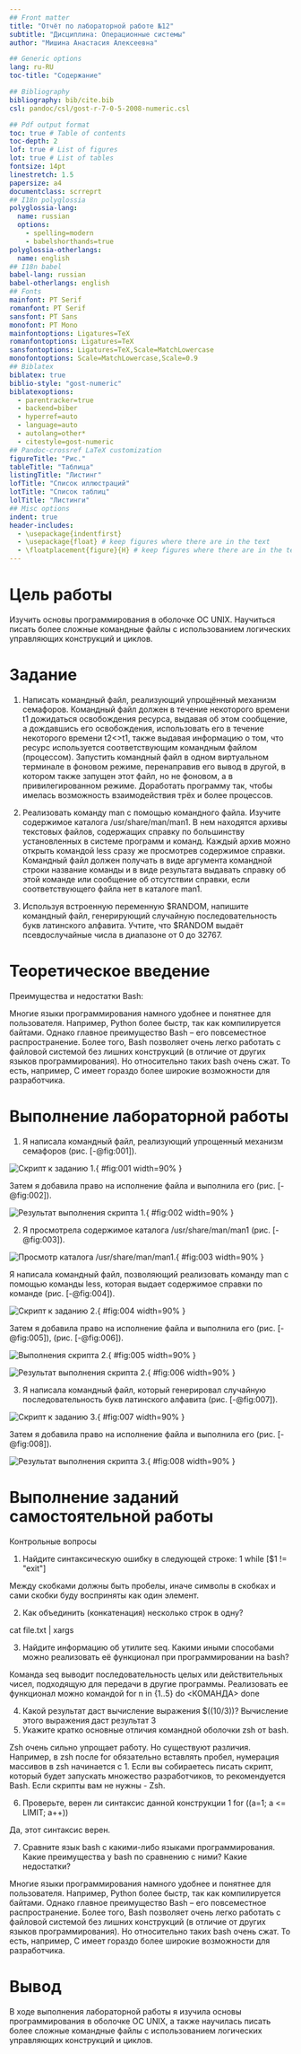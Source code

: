 ```yaml
---
## Front matter
title: "Отчёт по лабораторной работе №12"
subtitle: "Дисциплина: Операционные системы"
author: "Мишина Анастасия Алексеевна"

## Generic options
lang: ru-RU
toc-title: "Содержание"

## Bibliography
bibliography: bib/cite.bib
csl: pandoc/csl/gost-r-7-0-5-2008-numeric.csl

## Pdf output format
toc: true # Table of contents
toc-depth: 2
lof: true # List of figures
lot: true # List of tables
fontsize: 14pt
linestretch: 1.5
papersize: a4
documentclass: scrreprt
## I18n polyglossia
polyglossia-lang:
  name: russian
  options:
	- spelling=modern
	- babelshorthands=true
polyglossia-otherlangs:
  name: english
## I18n babel
babel-lang: russian
babel-otherlangs: english
## Fonts
mainfont: PT Serif
romanfont: PT Serif
sansfont: PT Sans
monofont: PT Mono
mainfontoptions: Ligatures=TeX
romanfontoptions: Ligatures=TeX
sansfontoptions: Ligatures=TeX,Scale=MatchLowercase
monofontoptions: Scale=MatchLowercase,Scale=0.9
## Biblatex
biblatex: true
biblio-style: "gost-numeric"
biblatexoptions:
  - parentracker=true
  - backend=biber
  - hyperref=auto
  - language=auto
  - autolang=other*
  - citestyle=gost-numeric
## Pandoc-crossref LaTeX customization
figureTitle: "Рис."
tableTitle: "Таблица"
listingTitle: "Листинг"
lofTitle: "Список иллюстраций"
lotTitle: "Список таблиц"
lolTitle: "Листинги"
## Misc options
indent: true
header-includes:
  - \usepackage{indentfirst}
  - \usepackage{float} # keep figures where there are in the text
  - \floatplacement{figure}{H} # keep figures where there are in the text
---
```


# Цель работы

Изучить основы программирования в оболочке ОС UNIX. Научиться писать более
сложные командные файлы с использованием логических управляющих конструкций
и циклов.

# Задание

1. Написать командный файл, реализующий упрощённый механизм семафоров. Командный файл должен в течение некоторого времени t1 дожидаться освобождения ресурса, выдавая об этом сообщение, а дождавшись его освобождения, использовать его в течение некоторого времени t2<>t1, также выдавая информацию о том, что ресурс используется соответствующим командным файлом (процессом). Запустить командный файл в одном виртуальном терминале в фоновом режиме, перенаправив его вывод в другой, в котором также запущен этот файл, но не фоновом, а в привилегированном режиме. Доработать программу так, чтобы имелась возможность взаимодействия трёх и более процессов.

2. Реализовать команду man с помощью командного файла. Изучите содержимое каталога /usr/share/man/man1. В нем находятся архивы текстовых файлов, содержащих справку по большинству установленных в системе программ и команд. Каждый архив можно открыть командой less сразу же просмотрев содержимое справки. Командный файл должен получать в виде аргумента командной строки название команды и в виде результата выдавать справку об этой команде или сообщение об отсутствии справки, если соответствующего файла нет в каталоге man1.

3. Используя встроенную переменную $RANDOM, напишите командный файл, генерирующий случайную последовательность букв латинского алфавита. Учтите, что $RANDOM выдаёт псевдослучайные числа в диапазоне от 0 до 32767.

# Теоретическое введение

Преимущества и недостатки Bash:

Многие языки программирования намного удобнее и понятнее для пользователя. Например, Python более быстр, так как компилируется байтами. Однако главное преимущество Bash – его повсеместное распространение. Более того, Bash позволяет очень легко работать с файловой системой без лишних конструкций (в отличие от других языков программирования). Но относительно таких bash очень сжат. То есть, например, C имеет гораздо более широкие возможности для разработчика.

# Выполнение лабораторной работы

1. Я написала командный файл, реализующий упрощенный механизм семафоров (рис. [-@fig:001]).

![Скрипт к заданию 1.](image/fig1.png){ #fig:001 width=90% }

Затем я добавила право на исполнение файла и выполнила его (рис. [-@fig:002]).

![Результат выполнения скрипта 1.](image/fig2.png){ #fig:002 width=90% }

2. Я просмотрела содержимое каталога /usr/share/man/man1 (рис. [-@fig:003]).

![Просмотр каталога /usr/share/man/man1.](image/fig3.png){ #fig:003 width=90% }

Я написала командный файл, позволяющий реализовать команду man с помощью команды less, которая выдает содержимое справки по команде (рис. [-@fig:004]).

![Скрипт к заданию 2.](image/fig4.png){ #fig:004 width=90% }

Затем я добавила право на исполнение файла и выполнила его (рис. [-@fig:005]), (рис. [-@fig:006]).

![Выполнения скрипта 2.](image/fig5.png){ #fig:005 width=90% }

![Результат выполнения скрипта 2.](image/fig6.png){ #fig:006 width=90% }

3. Я написала командный файл, который генерировал случайную последовательность букв латинского алфавита (рис. [-@fig:007]).

![Скрипт к заданию 3.](image/fig7.png){ #fig:007 width=90% }

Затем я добавила право на исполнение файла и выполнила его (рис. [-@fig:008]).

![Результат выполнения скрипта 3.](image/fig8.png){ #fig:008 width=90% }

# Выполнение заданий самостоятельной работы 

Контрольные вопросы

1.	Найдите синтаксическую ошибку в следующей строке: 1 while [$1 != "exit"]

Между скобками должны быть пробелы, иначе символы в скобках и сами скобки буду восприняты как один элемент.

2.	Как объединить (конкатенация) несколько строк в одну?

cat file.txt | xargs 

3.	Найдите информацию об утилите seq. Какими иными способами можно реализовать её функционал при программировании на bash?

Команда seq выводит последовательность целых или действительных чисел, подходящую для передачи в другие программы. Реализовать ее функционал можно командой for n in {1..5} do <КОМАНДА> done

4.	Какой результат даст вычисление выражения $((10/3))?
Вычисление этого выражения даст результат 3
5.	Укажите кратко основные отличия командной оболочки zsh от bash.

Zsh очень сильно упрощает работу. Но существуют различия. Например, в zsh после for обязательно вставлять пробел, нумерация массивов в zsh начинается с 1. Если вы собираетесь писать скрипт, который будет запускать множество разработчиков, то рекомендуется Bash. Если скрипты вам не нужны - Zsh.

6.	Проверьте, верен ли синтаксис данной конструкции 1 for ((a=1; a <= LIMIT; a++))

Да, этот синтаксис верен.

7.	Сравните язык bash с какими-либо языками программирования. Какие преимущества у bash по сравнению с ними? Какие недостатки?

Многие языки программирования намного удобнее и понятнее для пользователя. Например, Python более быстр, так как компилируется байтами. Однако главное преимущество Bash – его повсеместное распространение. Более того, Bash позволяет очень легко работать с файловой системой без лишних конструкций (в отличие от других языков программирования). Но относительно таких bash очень сжат. То есть, например, C имеет гораздо более широкие возможности для разработчика.

# Вывод

В ходе выполнения лабораторной работы я изучила основы программирования в оболочке ОС UNIX, а также научилась писать более сложные командные файлы с использованием логических управляющих конструкций и циклов. 
